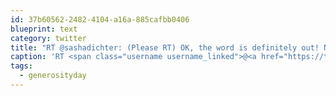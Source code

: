 ```yaml
---
id: 37b60562-2482-4104-a16a-885cafbb0406
blueprint: text
category: twitter
title: "RT @sashadichter: (Please RT) OK, the word is definitely out! Now let's make #generosityday about ACTION.  http://bit.ly/i09bdh"
caption: 'RT <span class="username username_linked">@<a href="https://twitter.com/sashadichter" title="Sasha Dichter">sashadichter</a></span>: (Please RT) OK, the word is definitely out! Now let''s make <span class="hashtag hashtag_local">#<a href="http://tweettemp.darylchymko.ca/?tag=generosityday">generosityday</a> about ACTION.  http://bit.ly/i09bdh'
tags:
  - generosityday
---
```

